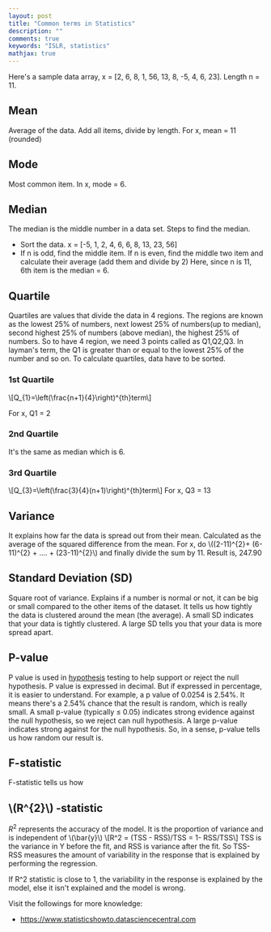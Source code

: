 ```yaml
---
layout: post
title: "Common terms in Statistics"
description: ""
comments: true
keywords: "ISLR, statistics"
mathjax: true
---
```


Here's a sample data array,
x = [2, 6, 8, 1, 56, 13, 8, -5, 4, 6, 23]. Length n = 11.
## Mean
Average of the data. Add all items, divide by length. For x, mean = 11 (rounded)
## Mode
Most common item. In x, mode = 6.
## Median
The median is the middle number in a data set. Steps to find the median.
* Sort the data. x = [-5, 1, 2, 4, 6, 6, 8, 13, 23, 56]
* If n is odd, find the middle item. If n is even, find the middle two item and calculate their average (add them and divide by 2) Here, since n is 11, 6th item is the median = 6.

## Quartile
Quartiles are values that divide the data in 4 regions. The regions are known as the lowest 25% of numbers, next lowest 25% of numbers(up to median), second highest 25% of numbers (above median), the highest 25% of numbers. So to have 4 region, we need 3 points called as Q1,Q2,Q3. In layman's term, the Q1 is greater than or equal to the lowest 25% of the number and so on. To calculate quartiles, data have to be sorted.
### 1st Quartile
\\[Q_{1}=\left(\frac{n+1}{4}\right)^{th}term\\]

For x, Q1 = 2
### 2nd Quartile
It's the same as median which is 6.
### 3rd Quartile
\\[Q_{3}=\left(\frac{3}{4}(n+1)\right)^{th}term\\]
For x, Q3 = 13
## Variance
It explains how far the data is spread out from their mean. Calculated as the average of the squared difference from the mean. For x, do \\((2-11)^{2}+ (6-11)^{2} + .... + (23-11)^{2}\\) and finally divide the sum by 11. Result is, 247.90
## Standard Deviation (SD)
Square root of variance. Explains if a number is normal or not, it can be big or small compared to the other items of the dataset. It tells us how tightly the data is clustered around the mean (the average). A small SD indicates that your data is tightly clustered. A large SD tells you that your data is more spread apart.

## P-value
P value is used in [hypothesis](https://www.statisticshowto.datasciencecentral.com/probability-and-statistics/hypothesis-testing/) testing to help support or reject the null hypothesis. P value is expressed in decimal. But if expressed in percentage, it is easier to understand. For example, a p value of 0.0254 is 2.54%. It means there's a 2.54% chance that the result is random, which is really small. A small p-value (typically ≤ 0.05) indicates strong evidence against the null hypothesis, so we reject can null hypothesis. A large p-value indicates strong against for the null hypothesis. So, in a sense, p-value tells us how random our result is.
## F-statistic
F-statistic tells us how 

## \\(R^{2}\\) -statistic
$R^2$ represents the accuracy of the model. It is the proportion of variance and is independent of \\(\bar{y}\\)
\\[R^2 = (TSS - RSS)/TSS = 1- RSS/TSS\\] TSS is the variance in Y before the fit, and RSS is variance after the fit. So TSS-RSS measures the amount of variability in the response that is explained by performing the regression.

If R^2 statistic is close to 1, the variability in the response is explained by the model, else it isn't explained and the model is wrong.


Visit the followings for more knowledge:
- https://www.statisticshowto.datasciencecentral.com
